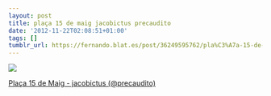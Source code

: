 ```yaml
---
layout: post
title: plaça 15 de maig jacobictus precaudito
date: '2012-11-22T02:08:51+01:00'
tags: []
tumblr_url: https://fernando.blat.es/post/36249595762/pla%C3%A7a-15-de-maig-jacobictus-precaudito
---
```

 ![](/tumblr_files/tumblr_mdv76tDiOt1qz4y16o1_1280.jpg)  

[Plaça 15 de Maig - jacobictus (@precaudito)](http://flic.kr/p/9KbMex)
